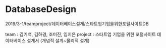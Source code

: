 # DatabaseDesign
2019/3-1/teamproject/데이터베이스설계/스타트업기업을위한포털사이트DB

team : 김기백, 김하경, 조미진, 임지은
project : 스타트업 기업을 위한 포털사이트 데이터베이스 설계서 (개념적 설계~물리적 설계)
